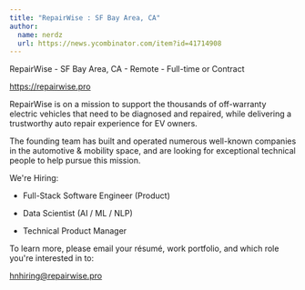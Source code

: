 ```yaml
---
title: "RepairWise : SF Bay Area, CA"
author:
  name: nerdz
  url: https://news.ycombinator.com/item?id=41714908
---
```

RepairWise - SF Bay Area, CA - Remote - Full-time or Contract

<a href="https:&#x2F;&#x2F;repairwise.pro" rel="nofollow">https:&#x2F;&#x2F;repairwise.pro</a>

RepairWise is on a mission to support the thousands of off-warranty electric vehicles that need to be diagnosed and repaired, while delivering a trustworthy auto repair experience for EV owners.

The founding team has built and operated numerous well-known companies in the automotive &amp; mobility space, and are looking for exceptional technical people to help pursue this mission.

We&#x27;re Hiring:

- Full-Stack Software Engineer (Product)

- Data Scientist (AI &#x2F; ML &#x2F; NLP)

- Technical Product Manager

To learn more, please email your résumé, work portfolio, and which role you&#x27;re interested in to:

hnhiring@repairwise.pro
<JobApplication />
